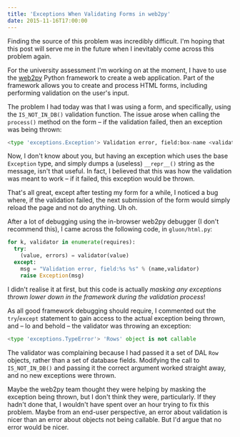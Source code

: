 ```yaml
---
title: 'Exceptions When Validating Forms in web2py'
date: 2015-11-16T17:00:00
---
```


Finding the source of this problem was incredibly difficult. I'm hoping that
this post will serve me in the future when I inevitably come across this problem
again.

For the university assessment I'm working on at the moment, I have to use the
[web2py](http://web2py.com/) Python framework to create a web application. Part
of the framework allows you to create and process HTML forms, including
performing validation on the user's input.

The problem I had today was that I was using a form, and specifically, using the
`IS_NOT_IN_DB()` validation function. The issue arose when calling the
`process()` method on the form – if the validation failed, then an exception was
being thrown:

```python
<type 'exceptions.Exception'> Validation error, field:box-name <validators.IS_NOT_IN_DB object at 0x1125e4990>
```

Now, I don't know about you, but having an exception which uses the base
`Exception` type, and simply dumps a (useless) `__repr__()` string as the
message, isn't that useful. In fact, I believed that this was how the validation
was meant to work – if it failed, this exception would be thrown.

That's all great, except after testing my form for a while, I noticed a bug
where, if the validation failed, the next submission of the form would simply
reload the page and not do anything. Uh oh.

After a lot of debugging using the in-browser web2py debugger (I don't recommend
this), I came across the following code, in `gluon/html.py`:

```python
for k, validator in enumerate(requires):
  try:
    (value, errors) = validator(value)
  except:
    msg = "Validation error, field:%s %s" % (name,validator)
    raise Exception(msg)
```

I didn't realise it at first, but this code is actually _masking any exceptions
thrown lower down in the framework during the validation process_!

As all good framework debugging should require, I commented out the
`try`/`except` statement to gain access to the actual exception being thrown,
and – lo and behold – the validator was throwing an exception:

```python
<type 'exceptions.TypeError'> 'Rows' object is not callable
```

The validator was complaining because I had passed it a set of DAL `Row`
objects, rather than a set of database fields. Modifying the call to
`IS_NOT_IN_DB()` and passing it the correct argument worked straight away, and
no new exceptions were thrown.

Maybe the web2py team thought they were helping by masking the exception being
thrown, but I don't think they were, particularly. If they hadn't done that, I
wouldn't have spent over an hour trying to fix this problem. Maybe from an
end-user perspective, an error about validation is nicer than an error about
objects not being callable. But I'd argue that no error would be nicer.

